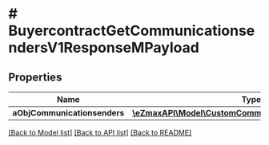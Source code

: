 # # BuyercontractGetCommunicationsendersV1ResponseMPayload

## Properties

Name | Type | Description | Notes
------------ | ------------- | ------------- | -------------
**aObjCommunicationsenders** | [**\eZmaxAPI\Model\CustomCommunicationsenderResponse[]**](CustomCommunicationsenderResponse.md) |  |

[[Back to Model list]](../../README.md#models) [[Back to API list]](../../README.md#endpoints) [[Back to README]](../../README.md)

